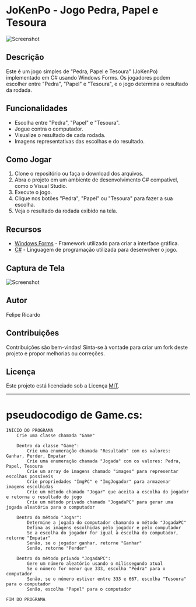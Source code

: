 # JoKenPo - Jogo Pedra, Papel e Tesoura

![Screenshot](https://www.fschuch.com/blog/2019/07/23/desafio-de-programacao-o-jogo-pedra-papel-e-tesoura/featured.png)

## Descrição

Este é um jogo simples de "Pedra, Papel e Tesoura" (JoKenPo) implementado em C# usando Windows Forms. Os jogadores podem escolher entre "Pedra", "Papel" e "Tesoura", e o jogo determina o resultado da rodada.

## Funcionalidades

- Escolha entre "Pedra", "Papel" e "Tesoura".
- Jogue contra o computador.
- Visualize o resultado de cada rodada.
- Imagens representativas das escolhas e do resultado.

## Como Jogar

1. Clone o repositório ou faça o download dos arquivos.
2. Abra o projeto em um ambiente de desenvolvimento C# compatível, como o Visual Studio.
3. Execute o jogo.
4. Clique nos botões "Pedra", "Papel" ou "Tesoura" para fazer a sua escolha.
5. Veja o resultado da rodada exibido na tela.

## Recursos

- [Windows Forms](https://docs.microsoft.com/en-us/dotnet/desktop/winforms/?view=netdesktop-6.0) - Framework utilizado para criar a interface gráfica.
- [C#](https://docs.microsoft.com/en-us/dotnet/csharp/) - Linguagem de programação utilizada para desenvolver o jogo.

## Captura de Tela

![Screenshot](https://i.ibb.co/8zts2x7/Captura-de-tela-2023-09-04-144026.png)

## Autor

Felipe Ricardo

## Contribuições

Contribuições são bem-vindas! Sinta-se à vontade para criar um fork deste projeto e propor melhorias ou correções.

## Licença

Este projeto está licenciado sob a Licença [MIT](LICENSE).

---
# pseudocodigo de Game.cs:

```
INÍCIO DO PROGRAMA
    Crie uma classe chamada "Game"

    Dentro da classe "Game":
        Crie uma enumeração chamada "Resultado" com os valores: Ganhar, Perder, Empatar
        Crie uma enumeração chamada "Jogada" com os valores: Pedra, Papel, Tesoura
        Crie um array de imagens chamado "images" para representar escolhas possíveis
        Crie propriedades "ImgPC" e "ImgJogador" para armazenar imagens escolhidas
        Crie um método chamado "Jogar" que aceita a escolha do jogador e retorna o resultado do jogo
        Crie um método privado chamado "JogadaPC" para gerar uma jogada aleatória para o computador

    Dentro do método "Jogar":
        Determine a jogada do computador chamando o método "JogadaPC"
        Defina as imagens escolhidas pelo jogador e pelo computador
        Se a escolha do jogador for igual à escolha do computador, retorne "Empatar"
        Senão, se o jogador ganhar, retorne "Ganhar"
        Senão, retorne "Perder"

    Dentro do método privado "JogadaPC":
        Gere um número aleatório usando o milissegundo atual
        Se o número for menor que 333, escolha "Pedra" para o computador
        Senão, se o número estiver entre 333 e 667, escolha "Tesoura" para o computador
        Senão, escolha "Papel" para o computador

FIM DO PROGRAMA
